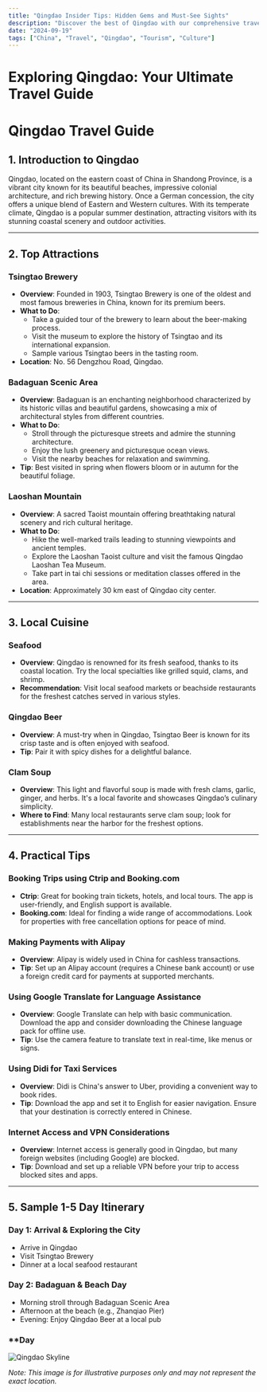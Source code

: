 ```yaml
---
title: "Qingdao Insider Tips: Hidden Gems and Must-See Sights"
description: "Discover the best of Qingdao with our comprehensive travel guide. Explore top attractions, savor local cuisine, and get insider tips for an unforgettable Chinese adventure."
date: "2024-09-19"
tags: ["China", "Travel", "Qingdao", "Tourism", "Culture"]
---
```


# Exploring Qingdao: Your Ultimate Travel Guide

# Qingdao Travel Guide

## 1. Introduction to Qingdao
Qingdao, located on the eastern coast of China in Shandong Province, is a vibrant city known for its beautiful beaches, impressive colonial architecture, and rich brewing history. Once a German concession, the city offers a unique blend of Eastern and Western cultures. With its temperate climate, Qingdao is a popular summer destination, attracting visitors with its stunning coastal scenery and outdoor activities.

---

## 2. Top Attractions

### Tsingtao Brewery
- **Overview**: Founded in 1903, Tsingtao Brewery is one of the oldest and most famous breweries in China, known for its premium beers.
- **What to Do**: 
  - Take a guided tour of the brewery to learn about the beer-making process.
  - Visit the museum to explore the history of Tsingtao and its international expansion.
  - Sample various Tsingtao beers in the tasting room.
- **Location**: No. 56 Dengzhou Road, Qingdao.

### Badaguan Scenic Area
- **Overview**: Badaguan is an enchanting neighborhood characterized by its historic villas and beautiful gardens, showcasing a mix of architectural styles from different countries.
- **What to Do**:
  - Stroll through the picturesque streets and admire the stunning architecture.
  - Enjoy the lush greenery and picturesque ocean views.
  - Visit the nearby beaches for relaxation and swimming.
- **Tip**: Best visited in spring when flowers bloom or in autumn for the beautiful foliage.

### Laoshan Mountain
- **Overview**: A sacred Taoist mountain offering breathtaking natural scenery and rich cultural heritage.
- **What to Do**:
  - Hike the well-marked trails leading to stunning viewpoints and ancient temples.
  - Explore the Laoshan Taoist culture and visit the famous Qingdao Laoshan Tea Museum.
  - Take part in tai chi sessions or meditation classes offered in the area.
- **Location**: Approximately 30 km east of Qingdao city center.

---

## 3. Local Cuisine

### Seafood
- **Overview**: Qingdao is renowned for its fresh seafood, thanks to its coastal location. Try the local specialties like grilled squid, clams, and shrimp.
- **Recommendation**: Visit local seafood markets or beachside restaurants for the freshest catches served in various styles.

### Qingdao Beer
- **Overview**: A must-try when in Qingdao, Tsingtao Beer is known for its crisp taste and is often enjoyed with seafood.
- **Tip**: Pair it with spicy dishes for a delightful balance.

### Clam Soup
- **Overview**: This light and flavorful soup is made with fresh clams, garlic, ginger, and herbs. It's a local favorite and showcases Qingdao’s culinary simplicity.
- **Where to Find**: Many local restaurants serve clam soup; look for establishments near the harbor for the freshest options.

---

## 4. Practical Tips

### Booking Trips using Ctrip and Booking.com
- **Ctrip**: Great for booking train tickets, hotels, and local tours. The app is user-friendly, and English support is available.
- **Booking.com**: Ideal for finding a wide range of accommodations. Look for properties with free cancellation options for peace of mind.

### Making Payments with Alipay
- **Overview**: Alipay is widely used in China for cashless transactions.
- **Tip**: Set up an Alipay account (requires a Chinese bank account) or use a foreign credit card for payments at supported merchants.

### Using Google Translate for Language Assistance
- **Overview**: Google Translate can help with basic communication. Download the app and consider downloading the Chinese language pack for offline use.
- **Tip**: Use the camera feature to translate text in real-time, like menus or signs.

### Using Didi for Taxi Services
- **Overview**: Didi is China's answer to Uber, providing a convenient way to book rides.
- **Tip**: Download the app and set it to English for easier navigation. Ensure that your destination is correctly entered in Chinese.

### Internet Access and VPN Considerations
- **Overview**: Internet access is generally good in Qingdao, but many foreign websites (including Google) are blocked.
- **Tip**: Download and set up a reliable VPN before your trip to access blocked sites and apps.

---

## 5. Sample 1-5 Day Itinerary

### **Day 1: Arrival & Exploring the City**
- Arrive in Qingdao
- Visit Tsingtao Brewery
- Dinner at a local seafood restaurant

### **Day 2: Badaguan & Beach Day**
- Morning stroll through Badaguan Scenic Area
- Afternoon at the beach (e.g., Zhanqiao Pier)
- Evening: Enjoy Qingdao Beer at a local pub

### **Day

<img src="https://source.unsplash.com/1600x900/?Qingdao,cityscape" alt="Qingdao Skyline" loading="lazy">

*Note: This image is for illustrative purposes only and may not represent the exact location.*

